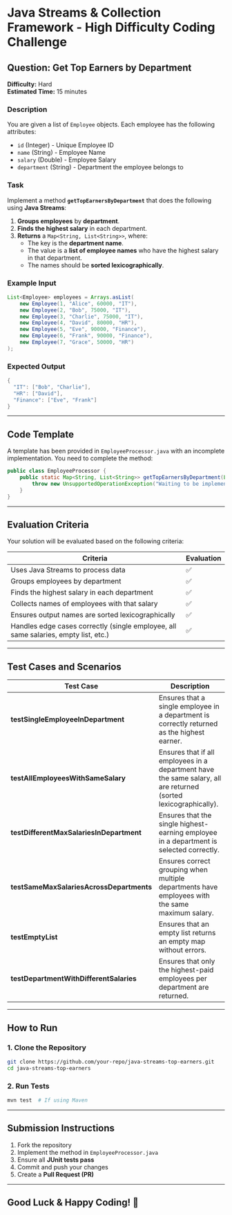 # Java Streams & Collection Framework - High Difficulty Coding Challenge

## **Question: Get Top Earners by Department**
**Difficulty:** Hard  
**Estimated Time:** 15 minutes  

### **Description**
You are given a list of `Employee` objects. Each employee has the following attributes:

- `id` (Integer) - Unique Employee ID  
- `name` (String) - Employee Name  
- `salary` (Double) - Employee Salary  
- `department` (String) - Department the employee belongs to  

### **Task**
Implement a method **`getTopEarnersByDepartment`** that does the following using **Java Streams**:  
1. **Groups employees** by **department**.  
2. **Finds the highest salary** in each department.  
3. **Returns** a `Map<String, List<String>>`, where:
   - The key is the **department name**.
   - The value is a **list of employee names** who have the highest salary in that department.
   - The names should be **sorted lexicographically**.

### **Example Input**
```java
List<Employee> employees = Arrays.asList(
    new Employee(1, "Alice", 60000, "IT"),
    new Employee(2, "Bob", 75000, "IT"),
    new Employee(3, "Charlie", 75000, "IT"),
    new Employee(4, "David", 80000, "HR"),
    new Employee(5, "Eve", 90000, "Finance"),
    new Employee(6, "Frank", 90000, "Finance"),
    new Employee(7, "Grace", 50000, "HR")
);
```
### **Expected Output**
```java
{
  "IT": ["Bob", "Charlie"],
  "HR": ["David"],
  "Finance": ["Eve", "Frank"]
}
```

---

## **Code Template**
A template has been provided in `EmployeeProcessor.java` with an incomplete implementation. You need to complete the method:

```java
public class EmployeeProcessor {
    public static Map<String, List<String>> getTopEarnersByDepartment(List<Employee> employees) {
        throw new UnsupportedOperationException("Waiting to be implemented.");
    }
}
```

---

## **Evaluation Criteria**
Your solution will be evaluated based on the following criteria:

| **Criteria** | **Evaluation** |
|-------------|---------------|
| Uses Java Streams to process data | ✅ |
| Groups employees by department | ✅ |
| Finds the highest salary in each department | ✅ |
| Collects names of employees with that salary | ✅ |
| Ensures output names are sorted lexicographically | ✅ |
| Handles edge cases correctly (single employee, all same salaries, empty list, etc.) | ✅ |

---

## **Test Cases and Scenarios**

| **Test Case** | **Description** |
|--------------|----------------|
| **testSingleEmployeeInDepartment** | Ensures that a single employee in a department is correctly returned as the highest earner. |
| **testAllEmployeesWithSameSalary** | Ensures that if all employees in a department have the same salary, all are returned (sorted lexicographically). |
| **testDifferentMaxSalariesInDepartment** | Ensures that the single highest-earning employee in a department is selected correctly. |
| **testSameMaxSalariesAcrossDepartments** | Ensures correct grouping when multiple departments have employees with the same maximum salary. |
| **testEmptyList** | Ensures that an empty list returns an empty map without errors. |
| **testDepartmentWithDifferentSalaries** | Ensures that only the highest-paid employees per department are returned. |

---

## **How to Run**
### **1. Clone the Repository**
```sh
git clone https://github.com/your-repo/java-streams-top-earners.git
cd java-streams-top-earners
```

### **2. Run Tests**
```sh
mvn test  # If using Maven
```

---

## **Submission Instructions**
1. Fork the repository  
2. Implement the method in `EmployeeProcessor.java`  
3. Ensure all **JUnit tests pass**  
4. Commit and push your changes  
5. Create a **Pull Request (PR)**  

---

## **Good Luck & Happy Coding! 🚀**
